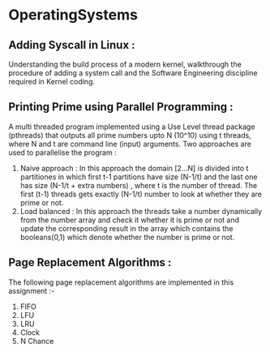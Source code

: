# OperatingSystems

## Adding Syscall in Linux :
Understanding the build process of a modern kernel, walkthrough the procedure of adding a system call and the Software Engineering discipline required in Kernel coding.<br />


## Printing Prime using Parallel Programming :
A multi threaded program implemented using a Use Level thread package (pthreads) that outputs all prime numbers upto N (10^10) using t threads, where N and t are command line (input) arguments. 
Two approaches are used to parallelise the program  :
1) Naive approach :
   In this approach the domain [2...N] is divided into t partitiones in which first t-1 partitions have size (N-1/t) and the last one has size (N-1/t + extra numbers) , where t is the number of thread. The first (t-1) threads gets exactly (N-1/t) number to look at whether they are prime or not.
2) Load balanced :
   In this approach the threads take a number dynamically from the number array and check it whether it is prime or not and update the corresponding result in the array which contains the booleans(0,1) which denote whether the number is prime or not.<br />


## Page Replacement Algorithms :
The following page replacement algorithms are implemented in this assignment :-
1) FIFO
2) LFU
3) LRU 
4) Clock
5) N Chance<br />
